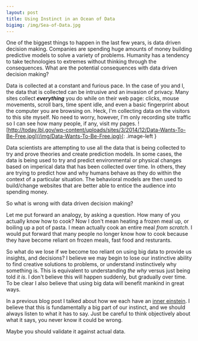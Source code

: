 ```yaml
---
layout: post
title: Using Instinct in an Ocean of Data
bigimg: /img/Sea-of-Data.jpg
---
```


One of the biggest things to happen in the last few years, is data driven decision making. Companies are spending
huge amounts of money building predictive models to solve a variety of problems. Humanity has a tendency to take
technologies to extremes without thinking through the consequences. What are the potential consequences with data
driven decision making?

Data is collected at a constant and furious pace.  In the case of you and I, the data that is collected can be 
intrusive and an invasion of privacy. Many sites collect
***everything*** you do while on their web page: clicks, mouse movements, scroll bars, time spent idle, and even a basic
fingerprint about the computer you are browsing on. Heck, I'm collecting data on the visitors to this site myself. No need
to worry, however, I'm only recording site traffic so I can see how many people, if any, visit my pages.
![http://today.lbl.gov/wp-content/uploads/sites/3/2014/12/Data-Wants-To-Be-Free.jpg](/img/Data-Wants-To-Be-Free.jpg){: .image-left } 

Data scientists are attempting to use all the data that is being collected to try and 
prove theories and create prediction models. In some cases, the data is being used to try and predict environmental or 
physical changes based on imperical data that has been collected over time. In others, they are trying to predict
how and why humans behave as they do within the context of a particular situation. The behavioral models are then
used to build/change websites that are better able to entice the audience into spending money.

So what is wrong with data driven decision making?

Let me put forward an analogy, by asking a question. How many of you actually know how to cook? Now I don't mean
heating a frozen meal up, or boiling up a pot of pasta. I mean actually cook an entire meal *from scratch*. I would
put forward that many people no longer know how to cook because they have become reliant on frozen meals, fast food
and resturants. 

So what do we lose if we become too reliant on using big data to provide us insights, and decisions? I believe we may begin to
lose our instinctive ability to find creative solutions to problems, or understand instinctively why something is. This is 
equivalent to understanding *the why* versus just being told *it is*. I don't believe this will happen suddenly, but 
gradually over time. To be clear I also believe that using big data will benefit mankind in great ways.

In a previous blog post I talked about how we each have an [inner einstein](./2018-02-08-rationalize-this). I believe that this
is fundamentally a big part of our instinct, and we should always listen to what it has to say. Just be careful to think
objectively about what it says, you never know it could be wrong.

Maybe you should validate it against actual data.
